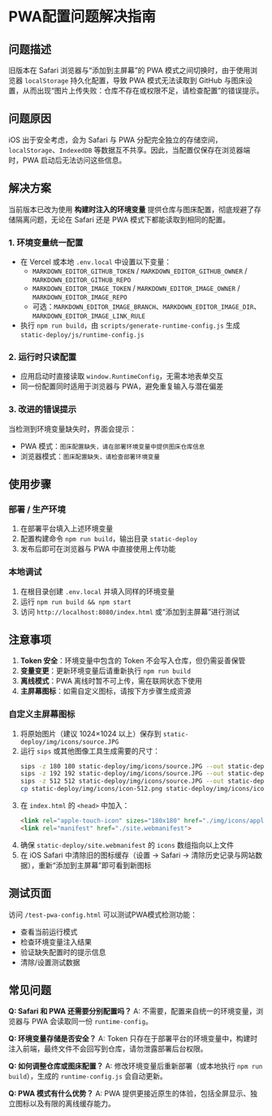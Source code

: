 # PWA配置问题解决指南

## 问题描述

旧版本在 Safari 浏览器与“添加到主屏幕”的 PWA 模式之间切换时，由于使用浏览器 `localStorage` 持久化配置，导致 PWA 模式无法读取到 GitHub 与图床设置，从而出现“图片上传失败：仓库不存在或权限不足，请检查配置”的错误提示。

## 问题原因

iOS 出于安全考虑，会为 Safari 与 PWA 分配完全独立的存储空间，`localStorage`、`IndexedDB` 等数据互不共享。因此，当配置仅保存在浏览器端时，PWA 启动后无法访问这些信息。

## 解决方案

当前版本已改为使用 **构建时注入的环境变量** 提供仓库与图床配置，彻底规避了存储隔离问题，无论在 Safari 还是 PWA 模式下都能读取到相同的配置。

### 1. 环境变量统一配置
- 在 Vercel 或本地 `.env.local` 中设置以下变量：
  - `MARKDOWN_EDITOR_GITHUB_TOKEN` / `MARKDOWN_EDITOR_GITHUB_OWNER` / `MARKDOWN_EDITOR_GITHUB_REPO`
  - `MARKDOWN_EDITOR_IMAGE_TOKEN` / `MARKDOWN_EDITOR_IMAGE_OWNER` / `MARKDOWN_EDITOR_IMAGE_REPO`
  - 可选：`MARKDOWN_EDITOR_IMAGE_BRANCH`、`MARKDOWN_EDITOR_IMAGE_DIR`、`MARKDOWN_EDITOR_IMAGE_LINK_RULE`
- 执行 `npm run build`，由 `scripts/generate-runtime-config.js` 生成 `static-deploy/js/runtime-config.js`

### 2. 运行时只读配置
- 应用启动时直接读取 `window.RuntimeConfig`，无需本地表单交互
- 同一份配置同时适用于浏览器与 PWA，避免重复输入与潜在偏差

### 3. 改进的错误提示
当检测到环境变量缺失时，界面会提示：
- PWA 模式：`图床配置缺失，请在部署环境变量中提供图床仓库信息`
- 浏览器模式：`图床配置缺失，请检查部署环境变量`

## 使用步骤

### 部署 / 生产环境
1. 在部署平台填入上述环境变量
2. 配置构建命令 `npm run build`，输出目录 `static-deploy`
3. 发布后即可在浏览器与 PWA 中直接使用上传功能

### 本地调试
1. 在根目录创建 `.env.local` 并填入同样的环境变量
2. 运行 `npm run build && npm start`
3. 访问 `http://localhost:8080/index.html` 或“添加到主屏幕”进行测试

## 注意事项

1. **Token 安全**：环境变量中包含的 Token 不会写入仓库，但仍需妥善保管
2. **变量变更**：更新环境变量后请重新执行 `npm run build`
3. **离线模式**：PWA 离线时暂不可上传，需在联网状态下使用
4. **主屏幕图标**：如需自定义图标，请按下方步骤生成资源

### 自定义主屏幕图标

1. 将原始图片（建议 1024×1024 以上）保存到 `static-deploy/img/icons/source.JPG`
2. 运行 `sips` 或其他图像工具生成需要的尺寸：
   ```bash
   sips -z 180 180 static-deploy/img/icons/source.JPG --out static-deploy/img/icons/apple-touch-icon.png
   sips -z 192 192 static-deploy/img/icons/source.JPG --out static-deploy/img/icons/icon-192.png
   sips -z 512 512 static-deploy/img/icons/source.JPG --out static-deploy/img/icons/icon-512.png
   cp static-deploy/img/icons/icon-512.png static-deploy/img/icons/icon-512-maskable.png
   ```
3. 在 `index.html` 的 `<head>` 中加入：
   ```html
   <link rel="apple-touch-icon" sizes="180x180" href="./img/icons/apple-touch-icon.png">
   <link rel="manifest" href="./site.webmanifest">
   ```
4. 确保 `static-deploy/site.webmanifest` 的 `icons` 数组指向以上文件
5. 在 iOS Safari 中清除旧的图标缓存（设置 → Safari → 清除历史记录与网站数据），重新“添加到主屏幕”即可看到新图标

## 测试页面

访问 `/test-pwa-config.html` 可以测试PWA模式检测功能：
- 查看当前运行模式
- 检查环境变量注入结果
- 验证缺失配置时的提示信息
- 清除/设置测试数据

## 常见问题

**Q: Safari 和 PWA 还需要分别配置吗？**
A: 不需要，配置来自统一的环境变量，浏览器与 PWA 会读取同一份 `runtime-config`。

**Q: 环境变量存储是否安全？**
A: Token 只存在于部署平台的环境变量中，构建时注入前端，最终文件不会回写到仓库，请勿泄露部署后台权限。

**Q: 如何调整仓库或图床配置？**
A: 修改环境变量后重新部署（或本地执行 `npm run build`），生成的 `runtime-config.js` 会自动更新。

**Q: PWA 模式有什么优势？**
A: PWA 提供更接近原生的体验，包括全屏显示、独立图标以及有限的离线缓存能力。

